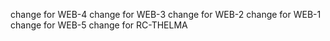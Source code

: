 change for WEB-4
change for WEB-3
change for WEB-2
change for WEB-1
change for WEB-5
change for RC-THELMA
